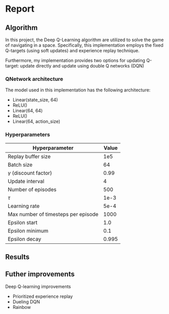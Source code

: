 # Report
## Algorithm
In this project, the Deep Q-Learning algorithm are utilized to solve the game of navigating in a space. Specifically, this implementation employs the fixed Q-targets (using soft updates) and experience replay technique. 

Furthermore, my implementation provides two options for updating Q-target: update directly and update using double Q networks (DQN)
### QNetwork architecture
The model used in this implementation has the following architecture:

- Linear(state_size, 64)
- ReLU()
- Linear(64, 64)
- ReLU()
- Linear(64, action_size)

### Hyperparameters
| Hyperparameter                      | Value |
| ----------------------------------- | ----- |
| Replay buffer size                  | 1e5   |
| Batch size                          | 64    |
| $\gamma$ (discount factor)          | 0.99  |
| Update interval                     | 4     |
| Number of episodes                  | 500   |
| $\tau$                              | 1e-3  |
| Learning rate                       | 5e-4  |
| Max number of timesteps per episode | 1000  |
| Epsilon start                       | 1.0   |
| Epsilon minimum                     | 0.1   |
| Epsilon decay                       | 0.995 |
## Results

## Futher improvements
Deep Q-learning improvements
- Prioritized experience replay
- Dueling DQN
- Rainbow